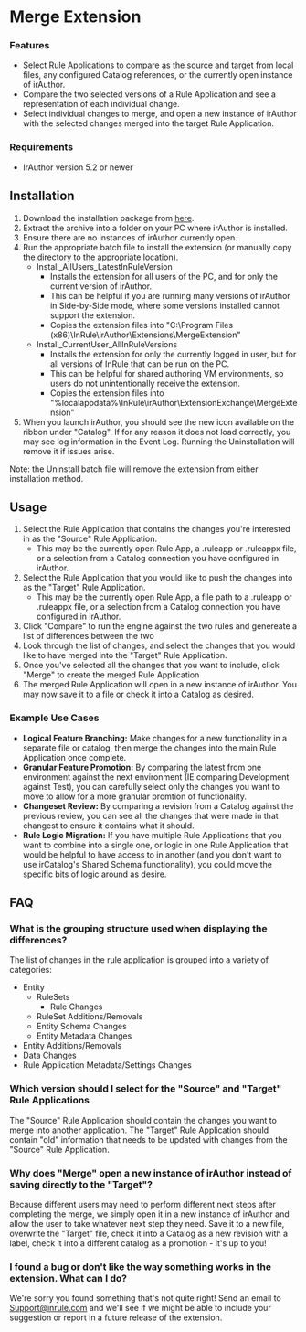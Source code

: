 # Merge Extension

### Features
- Select Rule Applications to compare as the source and target from local files, any configured Catalog references, or the currently open instance of irAuthor.
- Compare the two selected versions of a Rule Application and see a representation of each individual change.
- Select individual changes to merge, and open a new instance of irAuthor with the selected changes merged into the target Rule Application.

### Requirements
- IrAuthor version 5.2 or newer

## Installation
1. Download the installation package from [here](https://github.com/InRule/irAuthor-Extensions/releases/download/MergeExtension_v1.0.0/Merge.Extension.v1.0.0.zip).
2. Extract the archive into a folder on your PC where irAuthor is installed.
3. Ensure there are no instances of irAuthor currently open.
4. Run the appropriate batch file to install the extension (or manually copy the directory to the appropriate location).
    + Install_AllUsers_LatestInRuleVersion
        - Installs the extension for all users of the PC, and for only the current version of irAuthor.
        - This can be helpful if you are running many versions of irAuthor in Side-by-Side mode, where some versions installed cannot support the extension.
        - Copies the extension files into "C:\Program Files (x86)\InRule\irAuthor\Extensions\MergeExtension"
    + Install_CurrentUser_AllInRuleVersions
        - Installs the extension for only the currently logged in user, but for all versions of InRule that can be run on the PC.
        - This can be helpful for shared authoring VM environments, so users do not unintentionally receive the extension.
        - Copies the extension files into "%localappdata%\InRule\irAuthor\ExtensionExchange\MergeExtension"
5. When you launch irAuthor, you should see the new icon available on the ribbon under "Catalog".  If for any reason it does not load correctly, you may see log information in the Event Log.  Running the Uninstallation will remove it if issues arise.

Note: the Uninstall batch file will remove the extension from either installation method.


## Usage
1. Select the Rule Application that contains the changes you're interested in as the "Source" Rule Application.
    - This may be the currently open Rule App, a .ruleapp or .ruleappx file, or a selection from a Catalog connection you have configured in irAuthor.
2. Select the Rule Application that you would like to push the changes into as the "Target" Rule Application.
    - This may be the currently open Rule App, a file path to a .ruleapp or .ruleappx file, or a selection from a Catalog connection you have configured in irAuthor.
3. Click "Compare" to run the engine against the two rules and genereate a list of differences between the two
4. Look through the list of changes, and select the changes that you would like to have merged into the "Target" Rule Application.  
5. Once you've selected all the changes that you want to include, click "Merge" to create the merged Rule Application
6. The merged Rule Application will open in a new instance of irAuthor.  You may now save it to a file or check it into a Catalog as desired.

### Example Use Cases
- **Logical Feature Branching:** Make changes for a new functionality in a separate file or catalog, then merge the changes into the main Rule Application once complete.
- **Granular Feature Promotion:** By comparing the latest from one environment against the next environment (IE comparing Development against Test), you can carefully select only the changes you want to move to allow for a more granular promtion of functionality.
- **Changeset Review:** By comparing a revision from a Catalog against the previous review, you can see all the changes that were made in that changest to ensure it contains what it should.
- **Rule Logic Migration:** If you have multiple Rule Applications that you want to combine into a single one, or logic in one Rule Application that would be helpful to have access to in another (and you don't want to use irCatalog's Shared Schema functionality), you could move the specific bits of logic around as desire.

## FAQ
 
### What is the grouping structure used when displaying the differences?
The list of changes in the rule application is grouped into a variety of categories:
+ Entity
    - RuleSets
        - Rule Changes
    - RuleSet Additions/Removals
    - Entity Schema Changes
    - Entity Metadata Changes
+ Entity Additions/Removals
+ Data Changes
+ Rule Application Metadata/Settings Changes

### Which version should I select for the "Source" and "Target" Rule Applications
The "Source" Rule Application should contain the changes you want to merge into another application.  The "Target" Rule Application should contain "old" information that needs to be updated with changes from the "Source" Rule Application.

### Why does "Merge" open a new instance of irAuthor instead of saving directly to the "Target"?
Because different users may need to perform different next steps after completing the merge, we simply open it in a new instance of irAuthor and allow the user to take whatever next step they need.  Save it to a new file, overwrite the "Target" file, check it into a Catalog as a new revision with a label, check it into a different catalog as a promotion - it's up to you!

### I found a bug or don't like the way something works in the extension.  What can I do?
We're sorry you found something that's not quite right!  Send an email to Support@inrule.com and we'll see if we might be able to include your suggestion or report in a future release of the extension.
